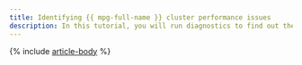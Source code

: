 ```yaml
---
title: Identifying {{ mpg-full-name }} cluster performance issues
description: In this tutorial, you will run diagnostics to find out the cause of {{ mpg-name }} cluster performance issues.
---
```


{% include [article-body](../../_tutorials/dataplatform/mpg-performance-problems.md) %}
